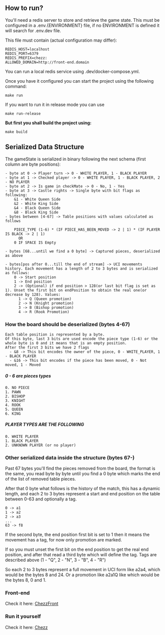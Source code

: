 ## How to run?

You'll need a redis server to store and retrieve the game state. This must be configured in a .env.{ENVIRONMENT} file, if no ENVIRONMENT is defined it will search for .env.dev file.

This file must contain (actual configuration may differ):
```
REDIS_HOST=localhost
REDIS_PORT=6379
REDIS_PREFIX=chezz:
ALLOWED_DOMAIN=http://front-end.domain
```

You can run a local redis service using .dev/docker-compose.yml.


Once you have it configured you can start the project using the following command:

```
make run
```

If you want to run it in release mode you can use

```
make run-release
```

**But first you shall build the project using:**

```
make build
```


## Serialized Data Structure

The gameState is serialized in binary following the next schema (first column are byte positions):

```
- byte at 0 -> Player turn -> 0 - WHITE PLAYER, 1 - BLACK PLAYER
- byte at 1 -> Checked player -> 0 - WHITE PLAYER, 1 - BLACK PLAYER, 2 - NO PLAYER
- byte at 2 -> Is game in checkMate -> 0 - No, 1 - Yes
- byte at 3 -> Castle rights -> Single byte with bit flags as following: 
    &1 - White Queen Side
    &2 - White King Side
    &4 - Black Queen Side
    &8 - Black King Side 
- bytes between [4-67] -> Table positions with values calculated as follows

    PIECE_TYPE (1-6) * (IF PIECE_HAS_BEEN_MOVED -> 2 | 1) * (IF PLAYER IS BLACK -> 2 | 1)
      OR
    0 IF SPACE IS Empty

- bytes [68...until we find a 0 byte] -> Captured pieces, deserialized as above

- bytes[pos after 0...till the end of stream] -> UCI movements history. Each movement has a length of 2 to 3 bytes and is serialized as follows:
    0 -> Start position
    1 -> End position
    2 -> (Optional) if end position > 128(or last bit flag is set as 1). Unset the first bit on endPosition to obtain the real one(or decrease by 128). Values:
      1 -> Q (Queen promotion)
      2 -> N (Knight promotion)
      3 -> B (Bishop promotion)
      4 -> R (Rook Promotion)
```



### How the board should be deserialized (bytes 4-67)

```
Each table position is represented by a byte.
Of this byte, last 3 bits are used encode the piece type (1-6) or the whole byte is 0 and it means that is an empty position.
After the first 3 bits we have 2 flags
  - &8 -> This bit encodes the owner of the piece, 0 - WHITE_PLAYER, 1 - BLACK PLAYER
  - &16 -> This bit encodes if the piece has been moved, 0 - Not moved, 1 - Moved
```

##### 0 - 6 are pieces types
```
0. NO PIECE
1. PAWN
2. BISHOP
3. KNIGHT
4. ROOK
5. QUEEN
6. KING
```
##### PLAYER TYPES ARE THE FOLLOWING
```
0. WHITE PLAYER
1. BLACK PLAYER
2. UNKNOWN PLAYER (or no player)
```

### Other serialized data inside the structure (bytes 67-)

Past 67 bytes you'll find the pieces removed from the board, the format is the same, you read byte by byte until you find a 0 byte which marks the end of the list of removed table pieces.

After that 0 byte what follows is the history of the match, this has a dynamic length, and each 2 to 3 bytes represent a start and end position on the table between 0-63 and optionally a tag. 

```
0 -> a1
1 -> a2
2 -> a3
...
63 -> f8
```

If the second byte, the end position first bit is set to 1 then it means the movement has a tag, for now only promotion are marked.

If so you must unset the first bit on the end position to get the real end position, and after that read a third byte which will define the tag. 
Tags are described above (1 - "Q", 2 - "N", 3 - "B", 4 - "R")

So each 2 to 3 bytes represent a full movement in UCI form like a2a4, which would be the bytes 8 and 24. Or a promotion like a2a1Q like which would be the bytes 8, 0 and 1. 


### Front-end

Check it here: [ChezzFront](https://github.com/sgatu/chezz-front)

### Run it yourself

Check it here: [Chezz](https://github.com/sgatu/chezz)
